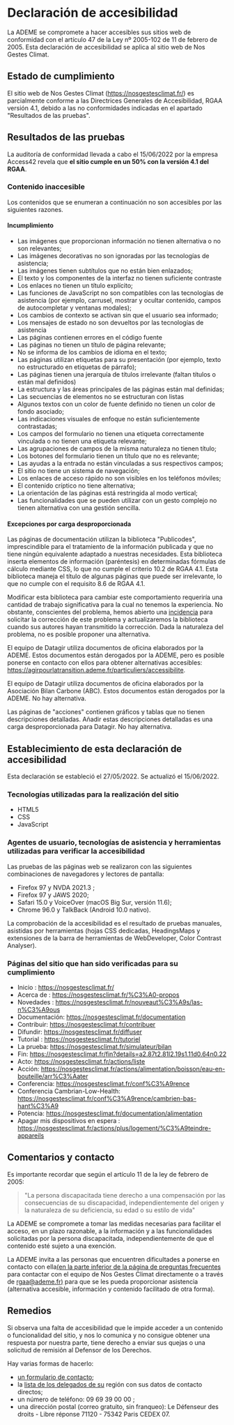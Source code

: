 # Declaración de accesibilidad

La ADEME se compromete a hacer accesibles sus sitios web de conformidad
con el artículo 47 de la Ley nº 2005-102 de 11 de febrero de 2005. Esta
declaración de accesibilidad se aplica al sitio web de Nos Gestes
Climat.

## Estado de cumplimiento

El sitio web de Nos Gestes Climat (https://nosgestesclimat.fr/) es
parcialmente conforme a las Directrices Generales de Accesibilidad, RGAA
versión 4.1, debido a las no conformidades indicadas en el apartado
"Resultados de las pruebas".

## Resultados de las pruebas

La auditoría de conformidad llevada a cabo el 15/06/2022 por la empresa
Access42 revela que **el sitio cumple en un 50% con la versión 4.1 del
RGAA**.

### Contenido inaccesible

Los contenidos que se enumeran a continuación no son accesibles por las
siguientes razones.

#### Incumplimiento

-   Las imágenes que proporcionan información no tienen alternativa o no
    son relevantes;
-   Las imágenes decorativas no son ignoradas por las tecnologías de
    asistencia;
-   Las imágenes tienen subtítulos que no están bien enlazados;
-   El texto y los componentes de la interfaz no tienen suficiente
    contraste
-   Los enlaces no tienen un título explícito;
-   Las funciones de JavaScript no son compatibles con las tecnologías
    de asistencia (por ejemplo, carrusel, mostrar y ocultar contenido,
    campos de autocompletar y ventanas modales);
-   Los cambios de contexto se activan sin que el usuario sea informado;
-   Los mensajes de estado no son devueltos por las tecnologías de
    asistencia
-   Las páginas contienen errores en el código fuente
-   Las páginas no tienen un título de página relevante;
-   No se informa de los cambios de idioma en el texto;
-   Las páginas utilizan etiquetas para su presentación (por ejemplo,
    texto no estructurado en etiquetas de párrafo);
-   Las páginas tienen una jerarquía de títulos irrelevante (faltan
    títulos o están mal definidos)
-   La estructura y las áreas principales de las páginas están mal
    definidas;
-   Las secuencias de elementos no se estructuran con listas
-   Algunos textos con un color de fuente definido no tienen un color de
    fondo asociado;
-   Las indicaciones visuales de enfoque no están suficientemente
    contrastadas;
-   Los campos del formulario no tienen una etiqueta correctamente
    vinculada o no tienen una etiqueta relevante;
-   Las agrupaciones de campos de la misma naturaleza no tienen título;
-   Los botones del formulario tienen un título que no es relevante;
-   Las ayudas a la entrada no están vinculadas a sus respectivos
    campos;
-   El sitio no tiene un sistema de navegación;
-   Los enlaces de acceso rápido no son visibles en los teléfonos
    móviles;
-   El contenido críptico no tiene alternativa;
-   La orientación de las páginas está restringida al modo vertical;
-   Las funcionalidades que se pueden utilizar con un gesto complejo no
    tienen alternativa con una gestión sencilla.

#### Excepciones por carga desproporcionada

Las páginas de documentación utilizan la biblioteca "Publicodes",
imprescindible para el tratamiento de la información publicada y que no
tiene ningún equivalente adaptado a nuestras necesidades. Esta
biblioteca inserta elementos de información (paréntesis) en determinadas
fórmulas de cálculo mediante CSS, lo que no cumple el criterio 10.2 de
RGAA 4.1. Esta biblioteca maneja el título de algunas páginas que puede
ser irrelevante, lo que no cumple con el requisito 8.6 de RGAA 4.1.

Modificar esta biblioteca para cambiar este comportamiento requeriría
una cantidad de trabajo significativa para la cual no tenemos la
experiencia. No obstante, conscientes del problema, hemos abierto una
[incidencia](https://github.com/betagouv/publicodes/issues/226) para
solicitar la corrección de este problema y actualizaremos la biblioteca
cuando sus autores hayan transmitido la corrección. Dada la naturaleza
del problema, no es posible proponer una alternativa.

El equipo de Datagir utiliza documentos de oficina elaborados por la
ADEME. Estos documentos están derogados por la ADEME, pero es posible
ponerse en contacto con ellos para obtener alternativas accesibles:
https://agirpourlatransition.ademe.fr/particuliers/accessibilite.

El equipo de Datagir utiliza documentos de oficina elaborados por la
Asociación Bilan Carbone (ABC). Estos documentos están derogados por la
ADEME. No hay alternativa.

Las páginas de "acciones" contienen gráficos y tablas que no tienen
descripciones detalladas. Añadir estas descripciones detalladas es una
carga desproporcionada para Datagir. No hay alternativa.

## Establecimiento de esta declaración de accesibilidad

Esta declaración se estableció el 27/05/2022. Se actualizó el
15/06/2022.

### Tecnologías utilizadas para la realización del sitio

-   HTML5
-   CSS
-   JavaScript

### Agentes de usuario, tecnologías de asistencia y herramientas utilizadas para verificar la accesibilidad

Las pruebas de las páginas web se realizaron con las siguientes
combinaciones de navegadores y lectores de pantalla:

-   Firefox 97 y NVDA 2021.3 ;
-   Firefox 97 y JAWS 2020;
-   Safari 15.0 y VoiceOver (macOS Big Sur, versión 11.6);
-   Chrome 96.0 y TalkBack (Android 10.0 nativo).

La comprobación de la accesibilidad es el resultado de pruebas manuales,
asistidas por herramientas (hojas CSS dedicadas, HeadingsMaps y
extensiones de la barra de herramientas de WebDeveloper, Color Contrast
Analyser).

### Páginas del sitio que han sido verificadas para su cumplimiento

-   Inicio : https://nosgestesclimat.fr/
-   Acerca de : https://nosgestesclimat.fr/%C3%A0-propos
-   Novedades :
    https://nosgestesclimat.fr/nouveaut%C3%A9s/las-n%C3%A9ous
-   Documentación: https://nosgestesclimat.fr/documentation
-   Contribuir: https://nosgestesclimat.fr/contribuer
-   Difundir: https://nosgestesclimat.fr/diffuser
-   Tutorial : https://nosgestesclimat.fr/tutoriel
-   La prueba: https://nosgestesclimat.fr/simulateur/bilan
-   Fin:
    https://nosgestesclimat.fr/fin?details=a2.87t2.81l2.19s1.11d0.64n0.22
-   Acto: https://nosgestesclimat.fr/actions/liste
-   Acción:
    https://nosgestesclimat.fr/actions/alimentation/boisson/eau-en-bouteille/arr%C3%Aater
-   Conferencia: https://nosgestesclimat.fr/conf%C3%A9rence
-   Conferencia Cambrian-Low-Health:
    https://nosgestesclimat.fr/conf%C3%A9rence/cambrien-bas-hant%C3%A9
-   Potencia: https://nosgestesclimat.fr/documentation/alimentation
-   Apagar mis dispositivos en espera :
    https://nosgestesclimat.fr/actions/plus/logement/%C3%A9teindre-appareils

## Comentarios y contacto

Es importante recordar que según el artículo 11 de la ley de febrero de
2005:

> "La persona discapacitada tiene derecho a una compensación por las
> consecuencias de su discapacidad, independientemente del origen y la
> naturaleza de su deficiencia, su edad o su estilo de vida"

La ADEME se compromete a tomar las medidas necesarias para facilitar el
acceso, en un plazo razonable, a la información y a las funcionalidades
solicitadas por la persona discapacitada, independientemente de que el
contenido esté sujeto a una exención.

La ADEME invita a las personas que encuentren dificultades a ponerse en
contacto con ella[(en la parte inferior de la página de preguntas
frecuentes](/contribuer) para contactar con el equipo de Nos Gestes
Climat directamente o a través de [rgaa@ademe.fr)](mailto:rgaa@ademe.fr)
para que se les pueda proporcionar asistencia (alternativa accesible,
información y contenido facilitado de otra forma).

## Remedios

Si observa una falta de accesibilidad que le impide acceder a un
contenido o funcionalidad del sitio, y nos lo comunica y no consigue
obtener una respuesta por nuestra parte, tiene derecho a enviar sus
quejas o una solicitud de remisión al Defensor de los Derechos.

Hay varias formas de hacerlo:

-   [un formulario de
    contacto](https://formulaire.defenseurdesdroits.fr/code/afficher.php?ETAPE=accueil_2016);
-   la [lista de los delegados de
    su](https://www.defenseurdesdroits.fr/office/) región con sus datos
    de contacto directos;
-   un número de teléfono: 09 69 39 00 00 ;
-   una dirección postal (correo gratuito, sin franqueo): Le Défenseur
    des droits - Libre réponse 71120 - 75342 Paris CEDEX 07.
